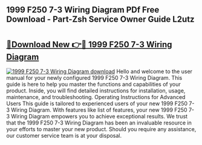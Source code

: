 ## 1999 F250 7-3 Wiring Diagram PDf Free Download - Part-Zsh Service Owner Guide L2utz

# <h2><a href="http://dflcft.blite.top/?on=1999+F250+7-3+Wiring+Diagram">🔗Download New 👉🔴 1999 F250 7-3 Wiring Diagram</a></h2>

[![1999 F250 7-3 Wiring Diagram download](https://i.imgur.com/lujVjoI.png)](http://dflcft.blite.top/?on=1999+F250+7-3+Wiring+Diagram)
Hello and welcome to the user manual for your newly configured 1999 F250 7-3 Wiring Diagram. This guide is here to help you master the functions and capabilities of your product. Inside, you will find detailed instructions for installation, usage, maintenance, and troubleshooting. Operating Instructions for Advanced Users This guide is tailored to experienced users of your new 1999 F250 7-3 Wiring Diagram. With features like list of features, your new 1999 F250 7-3 Wiring Diagram empowers you to achieve exceptional results. We trust that the 1999 F250 7-3 Wiring Diagram has been an invaluable resource in your efforts to master your new product. Should you require any assistance, our customer service team is at your disposal.
